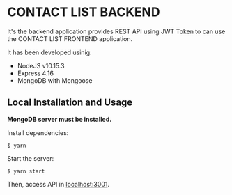# CONTACT LIST BACKEND
It's the backend application provides REST API using JWT Token to can use the CONTACT LIST FRONTEND application.

It has been developed usinig:
* NodeJS v10.15.3
* Express 4.16
* MongoDB with Mongoose

## Local Installation and Usage
**MongoDB server must be installed.**

Install dependencies:

`$ yarn`

Start the server:

`$ yarn start`

Then, access API in [localhost:3001](http://localhost:3001).
